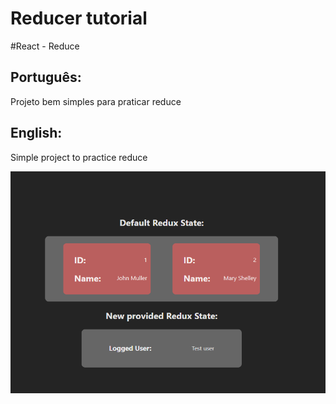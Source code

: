 # Reducer tutorial

#React - Reduce 
  
## Português:

Projeto bem simples para praticar reduce

## English:

Simple project to practice reduce

![My Image](redux.png)

